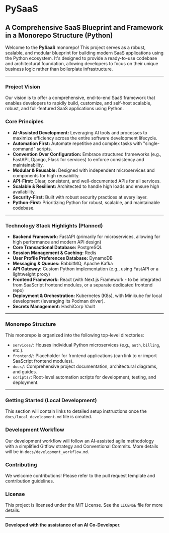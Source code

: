 # PySaaS

## A Comprehensive SaaS Blueprint and Framework in a Monorepo Structure (Python)

Welcome to the **PySaaS** monorepo! This project serves as a robust, scalable, and modular blueprint for building modern SaaS applications using the Python ecosystem. It's designed to provide a ready-to-use codebase and architectural foundation, allowing developers to focus on their unique business logic rather than boilerplate infrastructure.

---

### Project Vision

Our vision is to offer a comprehensive, end-to-end SaaS framework that enables developers to rapidly build, customize, and self-host scalable, robust, and full-featured SaaS applications using Python.

### Core Principles

- **AI-Assisted Development:** Leveraging AI tools and processes to maximize efficiency across the entire software development lifecycle.
- **Automation First:** Automate repetitive and complex tasks with "single-command" scripts.
- **Convention Over Configuration:** Embrace structured frameworks (e.g., FastAPI, Django, Flask for services) to enforce consistency and maintainability.
- **Modular & Reusable:** Designed with independent microservices and components for high reusability.
- **API-First:** Clear, consistent, and well-documented APIs for all services.
- **Scalable & Resilient:** Architected to handle high loads and ensure high availability.
- **Security-First:** Built with robust security practices at every layer.
- **Python-First:** Prioritizing Python for robust, scalable, and maintainable codebase.

---

### Technology Stack Highlights (Planned)

- **Backend Framework:** FastAPI (primarily for microservices, allowing for high performance and modern API design)
- **Core Transactional Database:** PostgreSQL
- **Session Management & Caching:** Redis
- **User Profile Preferences Database:** DynamoDB
- **Messaging & Queues:** RabbitMQ, Apache Kafka
- **API Gateway:** Custom Python implementation (e.g., using FastAPI or a lightweight proxy)
- **Frontend Framework:** React (with Next.js Framework - to be integrated from SaaScript frontend modules, or a separate dedicated frontend repo)
- **Deployment & Orchestration:** Kubernetes (K8s), with Minikube for local development (leveraging its Podman driver).
- **Secrets Management:** HashiCorp Vault

---

### Monorepo Structure

This monorepo is organized into the following top-level directories:

- `services/`: Houses individual Python microservices (e.g., `auth`, `billing`, etc.).
- `frontend/`: Placeholder for frontend applications (can link to or import SaaScript frontend modules).
- `docs/`: Comprehensive project documentation, architectural diagrams, and guides.
- `scripts/`: Root-level automation scripts for development, testing, and deployment.

---

### Getting Started (Local Development)

This section will contain links to detailed setup instructions once the `docs/local_development.md` file is created.

### Development Workflow

Our development workflow will follow an AI-assisted agile methodology with a simplified Gitflow strategy and Conventional Commits. More details will be in `docs/development_workflow.md`.

### Contributing

We welcome contributions! Please refer to the pull request template and contribution guidelines.

### License

This project is licensed under the MIT License. See the `LICENSE` file for more details.

---

**Developed with the assistance of an AI Co-Developer.**

